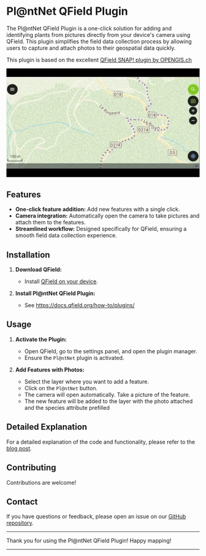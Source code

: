 # Pl@ntNet QField Plugin

The Pl@ntNet QField Plugin is a one-click solution for adding and identifying plants from pictures directly from your device's camera using QField.
This plugin simplifies the field data collection process by allowing users to capture and attach photos to their geospatial data quickly.

This plugin is based on the excellent [QField SNAP! plugin by OPENGIS.ch](https://github.com/opengisch/qfield-snap/)


![Teaser](teaser.gif)

## Features
- **One-click feature addition:** Add new features with a single click.
- **Camera integration:** Automatically open the camera to take pictures and attach them to the features.
- **Streamlined workflow:** Designed specifically for QField, ensuring a smooth field data collection experience.

## Installation

1. **Download QField:**
   - Install [QField on your device](https://qfield.org/get).

2. **Install Pl@ntNet QField Plugin:**
   - See https://docs.qfield.org/how-to/plugins/

## Usage

1. **Activate the Plugin:**
   - Open QField, go to the settings panel, and open the plugin manager.
   - Ensure the `Pl@ntNet` plugin is activated.

2. **Add Features with Photos:**
   - Select the layer where you want to add a feature.
   - Click on the `Pl@ntNet` button.
   - The camera will open automatically. Take a picture of the feature.
   - The new feature will be added to the layer with the photo attached and the species attribute prefilled

## Detailed Explanation

For a detailed explanation of the code and functionality, please refer to the [blog post](https://www.opengis.ch/fr/2024/06/18/supercharge-your-fieldwork-with-qfields-project-and-app-wide-plugins/).

## Contributing

Contributions are welcome!

## Contact

If you have questions or feedback, please open an issue on our [GitHub repository](../../issues).

---

Thank you for using the Pl@ntNet QField Plugin! Happy mapping!

---
